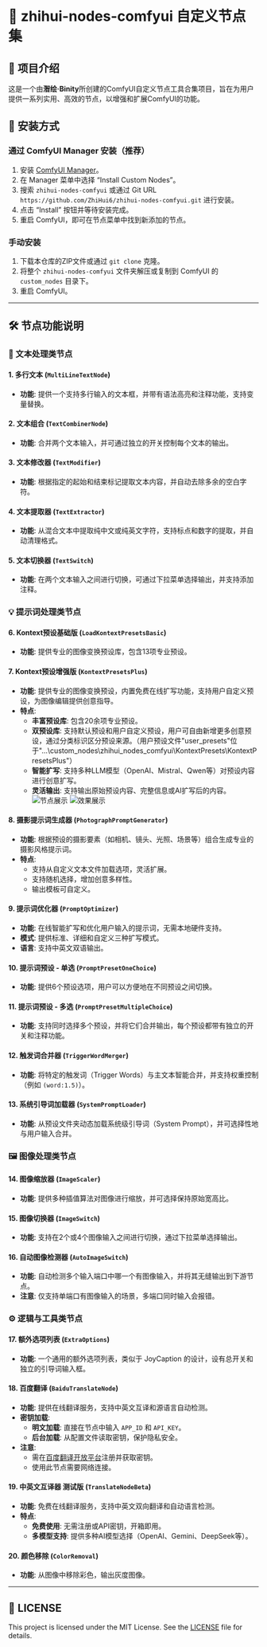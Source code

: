 # 🎨 zhihui-nodes-comfyui 自定义节点集
## 📖 项目介绍

这是一个由**潪绘·Binity**所创建的ComfyUI自定义节点工具合集项目，旨在为用户提供一系列实用、高效的节点，以增强和扩展ComfyUI的功能。

## 🚀 安装方式
### 通过 ComfyUI Manager 安装（推荐）

1.  安装 [ComfyUI Manager](https://github.com/ltdrdata/ComfyUI-Manager)。
2.  在 Manager 菜单中选择 “Install Custom Nodes”。
3.  搜索 `zhihui-nodes-comfyui` 或通过 Git URL `https://github.com/ZhiHui6/zhihui-nodes-comfyui.git` 进行安装。
4.  点击 “Install” 按钮并等待安装完成。
5.  重启 ComfyUI，即可在节点菜单中找到新添加的节点。

### 手动安装

1.  下载本仓库的ZIP文件或通过 `git clone` 克隆。
2.  将整个 `zhihui-nodes-comfyui` 文件夹解压或复制到 ComfyUI 的 `custom_nodes` 目录下。
3.  重启 ComfyUI。

---

## 🛠️ 节点功能说明

### 📝 文本处理类节点

#### 1. 多行文本 (`MultiLineTextNode`)
- **功能**: 提供一个支持多行输入的文本框，并带有语法高亮和注释功能，支持变量替换。

#### 2. 文本组合 (`TextCombinerNode`)
- **功能**: 合并两个文本输入，并可通过独立的开关控制每个文本的输出。

#### 3. 文本修改器 (`TextModifier`)
- **功能**: 根据指定的起始和结束标记提取文本内容，并自动去除多余的空白字符。

#### 4. 文本提取器 (`TextExtractor`)
- **功能**: 从混合文本中提取纯中文或纯英文字符，支持标点和数字的提取，并自动清理格式。

#### 5. 文本切换器 (`TextSwitch`)
- **功能**: 在两个文本输入之间进行切换，可通过下拉菜单选择输出，并支持添加注释。

### 💡 提示词处理类节点

#### 6. Kontext预设基础版 (`LoadKontextPresetsBasic`)
- **功能**: 提供专业的图像变换预设库，包含13项专业预设。

#### 7. Kontext预设增强版 (`KontextPresetsPlus`)
- **功能**: 提供专业的图像变换预设，内置免费在线扩写功能，支持用户自定义预设，为图像编辑提供创意指导。
- **特点**:
    - **丰富预设库**: 包含20余项专业预设。
    - **双预设库**: 支持默认预设和用户自定义预设，用户可自由新增更多创意预设，通过分类标识区分预设来源。（用户预设文件"user_presets"位于"...\custom_nodes\zhihui_nodes_comfyui\KontextPresets\KontextPresetsPlus"）
    - **智能扩写**: 支持多种LLM模型（OpenAI、Mistral、Qwen等）对预设内容进行创意扩写。
    - **灵活输出**: 支持输出原始预设内容、完整信息或AI扩写后的内容。
![节点展示](预览图/Kontext预设增强版节点展示.jpg)
![效果展示](预览图/Kontext预设增强版效果预览.jpg)

#### 8. 摄影提示词生成器 (`PhotographPromptGenerator`)
- **功能**: 根据预设的摄影要素（如相机、镜头、光照、场景等）组合生成专业的摄影风格提示词。
- **特点**: 
    - 支持从自定义文本文件加载选项，灵活扩展。
    - 支持随机选择，增加创意多样性。
    - 输出模板可自定义。

#### 9. 提示词优化器 (`PromptOptimizer`)
- **功能**: 在线智能扩写和优化用户输入的提示词，无需本地硬件支持。
- **模式**: 提供标准、详细和自定义三种扩写模式。
- **语言**: 支持中英文双语输出。

#### 10. 提示词预设 - 单选 (`PromptPresetOneChoice`)
- **功能**: 提供6个预设选项，用户可以方便地在不同预设之间切换。

#### 11. 提示词预设 - 多选 (`PromptPresetMultipleChoice`)
- **功能**: 支持同时选择多个预设，并将它们合并输出，每个预设都带有独立的开关和注释功能。

#### 12. 触发词合并器 (`TriggerWordMerger`)
- **功能**: 将特定的触发词（Trigger Words）与主文本智能合并，并支持权重控制（例如 `(word:1.5)`）。

#### 13. 系统引导词加载器 (`SystemPromptLoader`)
- **功能**: 从预设文件夹动态加载系统级引导词（System Prompt），并可选择性地与用户输入合并。

### 🖼️ 图像处理类节点

#### 14. 图像缩放器 (`ImageScaler`)
- **功能**: 提供多种插值算法对图像进行缩放，并可选择保持原始宽高比。

#### 15. 图像切换器 (`ImageSwitch`)
- **功能**: 支持在2个或4个图像输入之间进行切换，通过下拉菜单选择输出。

#### 16. 自动图像检测器 (`AutoImageSwitch`)
- **功能**: 自动检测多个输入端口中哪一个有图像输入，并将其无缝输出到下游节点。
- **注意**: 仅支持单端口有图像输入的场景，多端口同时输入会报错。

### ⚙️ 逻辑与工具类节点

#### 17. 额外选项列表 (`ExtraOptions`)
- **功能**: 一个通用的额外选项列表，类似于 JoyCaption 的设计，设有总开关和独立的引导词输入框。

#### 18. 百度翻译 (`BaiduTranslateNode`)
- **功能**: 提供在线翻译服务，支持中英文互译和源语言自动检测。
- **密钥加载**: 
    - **明文加载**: 直接在节点中输入 `APP_ID` 和 `API_KEY`。
    - **后台加载**: 从配置文件读取密钥，保护隐私安全。
- **注意**: 
    - 需在[百度翻译开放平台](https://api.fanyi.baidu.com/)注册并获取密钥。
    - 使用此节点需要网络连接。

#### 19. 中英文互译器 测试版 (`TranslateNodeBeta`)
- **功能**: 免费在线翻译服务，支持中英文双向翻译和自动语言检测。
- **特点**:
    - **免费使用**: 无需注册或API密钥，开箱即用。
    - **多模型支持**: 提供多种AI模型选择（OpenAI、Gemini、DeepSeek等）。

#### 20. 颜色移除 (`ColorRemoval`)
- **功能**: 从图像中移除彩色，输出灰度图像。

---

## 📜 LICENSE

This project is licensed under the MIT License. See the [LICENSE](LICENSE) file for details.
